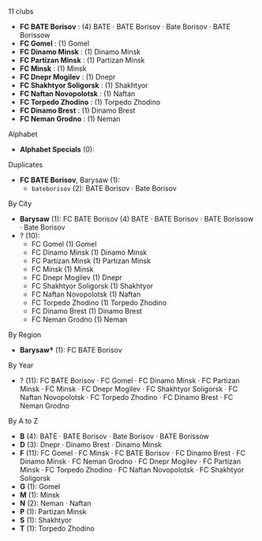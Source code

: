 11 clubs

- **FC BATE Borisov** : (4) BATE · BATE Borisov · Bate Borisov · BATE Borissow
- **FC Gomel** : (1) Gomel
- **FC Dinamo Minsk** : (1) Dinamo Minsk
- **FC Partizan Minsk** : (1) Partizan Minsk
- **FC Minsk** : (1) Minsk
- **FC Dnepr Mogilev** : (1) Dnepr
- **FC Shakhtyor Soligorsk** : (1) Shakhtyor
- **FC Naftan Novopolotsk** : (1) Naftan
- **FC Torpedo Zhodino** : (1) Torpedo Zhodino
- **FC Dinamo Brest** : (1) Dinamo Brest
- **FC Neman Grodno** : (1) Neman




Alphabet

- **Alphabet Specials** (0): 




Duplicates

- **FC BATE Borisov**, Barysaw (1):
  - `bateborisov` (2): BATE Borisov · Bate Borisov




By City

- **Barysaw** (1): FC BATE Borisov  (4) BATE · BATE Borisov · BATE Borissow · Bate Borisov
- ? (10): 
  - FC Gomel  (1) Gomel
  - FC Dinamo Minsk  (1) Dinamo Minsk
  - FC Partizan Minsk  (1) Partizan Minsk
  - FC Minsk  (1) Minsk
  - FC Dnepr Mogilev  (1) Dnepr
  - FC Shakhtyor Soligorsk  (1) Shakhtyor
  - FC Naftan Novopolotsk  (1) Naftan
  - FC Torpedo Zhodino  (1) Torpedo Zhodino
  - FC Dinamo Brest  (1) Dinamo Brest
  - FC Neman Grodno  (1) Neman




By Region

- **Barysaw†** (1):   FC BATE Borisov




By Year

- ? (11):   FC BATE Borisov · FC Gomel · FC Dinamo Minsk · FC Partizan Minsk · FC Minsk · FC Dnepr Mogilev · FC Shakhtyor Soligorsk · FC Naftan Novopolotsk · FC Torpedo Zhodino · FC Dinamo Brest · FC Neman Grodno






By A to Z

- **B** (4): BATE · BATE Borisov · Bate Borisov · BATE Borissow
- **D** (3): Dnepr · Dinamo Brest · Dinamo Minsk
- **F** (11): FC Gomel · FC Minsk · FC BATE Borisov · FC Dinamo Brest · FC Dinamo Minsk · FC Neman Grodno · FC Dnepr Mogilev · FC Partizan Minsk · FC Torpedo Zhodino · FC Naftan Novopolotsk · FC Shakhtyor Soligorsk
- **G** (1): Gomel
- **M** (1): Minsk
- **N** (2): Neman · Naftan
- **P** (1): Partizan Minsk
- **S** (1): Shakhtyor
- **T** (1): Torpedo Zhodino




